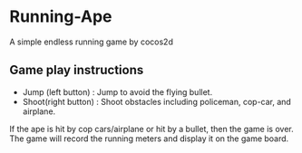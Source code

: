 Running-Ape
===========

A simple endless running game by cocos2d

Game play instructions
------------------------
* Jump (left button) : Jump to avoid the flying bullet. 
* Shoot(right button) : Shoot obstacles including policeman, cop-car, and airplane.

If the ape is hit by cop cars/airplane or hit by a bullet, then the game is over. The game will record the running meters and display it on the game board.
